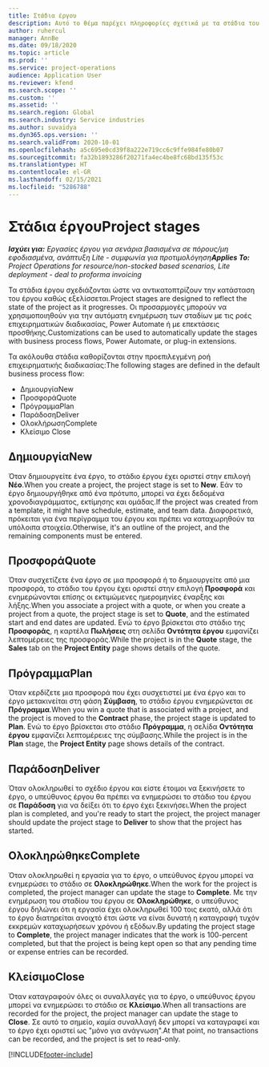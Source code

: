 ```yaml
---
title: Στάδια έργου
description: Αυτό το θέμα παρέχει πληροφορίες σχετικά με τα στάδια του έργου που είναι διαθέσιμα στο Microsoft Dynamics Project Operations (Λειτουργίες έργου).
author: ruhercul
manager: AnnBe
ms.date: 09/18/2020
ms.topic: article
ms.prod: ''
ms.service: project-operations
audience: Application User
ms.reviewer: kfend
ms.search.scope: ''
ms.custom: ''
ms.assetid: ''
ms.search.region: Global
ms.search.industry: Service industries
ms.author: suvaidya
ms.dyn365.ops.version: ''
ms.search.validFrom: 2020-10-01
ms.openlocfilehash: a5c695e0cd39f8a222e719cc6c9ffe984fe80b07
ms.sourcegitcommit: fa32b1893286f20271fa4ec4be8fc68bd135f53c
ms.translationtype: HT
ms.contentlocale: el-GR
ms.lasthandoff: 02/15/2021
ms.locfileid: "5286788"
---
```

# <a name="project-stages"></a><span data-ttu-id="66ab2-103">Στάδια έργου</span><span class="sxs-lookup"><span data-stu-id="66ab2-103">Project stages</span></span>

<span data-ttu-id="66ab2-104">_**Ισχύει για:** Εργασίες έργου για σενάρια βασισμένα σε πόρους/μη εφοδιασμένα, ανάπτυξη Lite - συμφωνία για προτιμολόγηση_</span><span class="sxs-lookup"><span data-stu-id="66ab2-104">_**Applies To:** Project Operations for resource/non-stocked based scenarios, Lite deployment - deal to proforma invoicing_</span></span>

<span data-ttu-id="66ab2-105">Τα στάδια έργου σχεδιάζονται ώστε να αντικατοπτρίζουν την κατάσταση του έργου καθώς εξελίσσεται.</span><span class="sxs-lookup"><span data-stu-id="66ab2-105">Project stages are designed to reflect the state of the project as it progresses.</span></span> <span data-ttu-id="66ab2-106">Οι προσαρμογές μπορούν να χρησιμοποιηθούν για την αυτόματη ενημέρωση των σταδίων με τις ροές επιχειρηματικών διαδικασίας, Power Automate ή με επεκτάσεις προσθήκης.</span><span class="sxs-lookup"><span data-stu-id="66ab2-106">Customizations can be used to automatically update the stages with business process flows, Power Automate, or plug-in extensions.</span></span>

<span data-ttu-id="66ab2-107">Τα ακόλουθα στάδια καθορίζονται στην προεπιλεγμένη ροή επιχειρηματικής διαδικασίας:</span><span class="sxs-lookup"><span data-stu-id="66ab2-107">The following stages are defined in the default business process flow:</span></span>

- <span data-ttu-id="66ab2-108">Δημιουργία</span><span class="sxs-lookup"><span data-stu-id="66ab2-108">New</span></span>
- <span data-ttu-id="66ab2-109">Προσφορά</span><span class="sxs-lookup"><span data-stu-id="66ab2-109">Quote</span></span>
- <span data-ttu-id="66ab2-110">Πρόγραμμα</span><span class="sxs-lookup"><span data-stu-id="66ab2-110">Plan</span></span>
- <span data-ttu-id="66ab2-111">Παράδοση</span><span class="sxs-lookup"><span data-stu-id="66ab2-111">Deliver</span></span>
- <span data-ttu-id="66ab2-112">Ολοκλήρωση</span><span class="sxs-lookup"><span data-stu-id="66ab2-112">Complete</span></span>
- <span data-ttu-id="66ab2-113">Κλείσιμο </span><span class="sxs-lookup"><span data-stu-id="66ab2-113">Close</span></span> 

## <a name="new"></a><span data-ttu-id="66ab2-114">Δημιουργία</span><span class="sxs-lookup"><span data-stu-id="66ab2-114">New</span></span>

<span data-ttu-id="66ab2-115">Όταν δημιουργείτε ένα έργο, το στάδιο έργου έχει οριστεί στην επιλογή **Νέο**.</span><span class="sxs-lookup"><span data-stu-id="66ab2-115">When you create a project, the project stage is set to **New**.</span></span> <span data-ttu-id="66ab2-116">Εάν το έργο δημιουργήθηκε από ένα πρότυπο, μπορεί να έχει δεδομένα χρονοδιαγράμματος, εκτίμησης και ομάδας.</span><span class="sxs-lookup"><span data-stu-id="66ab2-116">If the project was created from a template, it might have schedule, estimate, and team data.</span></span> <span data-ttu-id="66ab2-117">Διαφορετικά, πρόκειται για ένα περίγραμμα του έργου και πρέπει να καταχωρηθούν τα υπόλοιπα στοιχεία.</span><span class="sxs-lookup"><span data-stu-id="66ab2-117">Otherwise, it's an outline of the project, and the remaining components must be entered.</span></span>

## <a name="quote"></a><span data-ttu-id="66ab2-118">Προσφορά</span><span class="sxs-lookup"><span data-stu-id="66ab2-118">Quote</span></span>

<span data-ttu-id="66ab2-119">Όταν συσχετίζετε ένα έργο σε μια προσφορά ή το δημιουργείτε από μια προσφορά, το στάδιο του έργου έχει οριστεί στην επιλογή **Προσφορά** και ενημερώνονται επίσης οι εκτιμώμενες ημερομηνίες έναρξης και λήξης.</span><span class="sxs-lookup"><span data-stu-id="66ab2-119">When you associate a project with a quote, or when you create a project from a quote, the project stage is set to **Quote**, and the estimated start and end dates are updated.</span></span> <span data-ttu-id="66ab2-120">Ενώ το έργο βρίσκεται στο στάδιο της **Προσφοράς**, η καρτέλα **Πωλήσεις** στη σελίδα **Οντότητα έργου** εμφανίζει λεπτομέρειες της προσφοράς.</span><span class="sxs-lookup"><span data-stu-id="66ab2-120">While the project is in the **Quote** stage, the **Sales** tab on the **Project Entity** page shows details of the quote.</span></span>

## <a name="plan"></a><span data-ttu-id="66ab2-121">Πρόγραμμα</span><span class="sxs-lookup"><span data-stu-id="66ab2-121">Plan</span></span>

<span data-ttu-id="66ab2-122">Όταν κερδίζετε μια προσφορά που έχει συσχετιστεί με ένα έργο και το έργο μετακινείται στη φάση **Σύμβαση**, το στάδιο έργου ενημερώνεται σε **Πρόγραμμα**.</span><span class="sxs-lookup"><span data-stu-id="66ab2-122">When you win a quote that is associated with a project, and the project is moved to the **Contract** phase, the project stage is updated to **Plan**.</span></span> <span data-ttu-id="66ab2-123">Ενώ το έργο βρίσκεται στο στάδιο **Πρόγραμμα**, η σελίδα **Οντότητα έργου** εμφανίζει λεπτομέρειες της σύμβασης.</span><span class="sxs-lookup"><span data-stu-id="66ab2-123">While the project is in the **Plan** stage, the **Project Entity** page shows details of the contract.</span></span>

## <a name="deliver"></a><span data-ttu-id="66ab2-124">Παράδοση</span><span class="sxs-lookup"><span data-stu-id="66ab2-124">Deliver</span></span>

<span data-ttu-id="66ab2-125">Όταν ολοκληρωθεί το σχέδιο έργου και είστε έτοιμοι να ξεκινήσετε το έργο, ο υπεύθυνος έργου θα πρέπει να ενημερώσει το στάδιο του έργου σε **Παράδοση** για να δείξει ότι το έργο έχει ξεκινήσει.</span><span class="sxs-lookup"><span data-stu-id="66ab2-125">When the project plan is completed, and you're ready to start the project, the project manager should update the project stage to **Deliver** to show that the project has started.</span></span>

## <a name="complete"></a><span data-ttu-id="66ab2-126">Ολοκληρώθηκε</span><span class="sxs-lookup"><span data-stu-id="66ab2-126">Complete</span></span> 

<span data-ttu-id="66ab2-127">Όταν ολοκληρωθεί η εργασία για το έργο, ο υπεύθυνος έργου μπορεί να ενημερώσει το στάδιο σε **Ολοκληρώθηκε**.</span><span class="sxs-lookup"><span data-stu-id="66ab2-127">When the work for the project is completed, the project manager can update the stage to **Complete**.</span></span> <span data-ttu-id="66ab2-128">Με την ενημέρωση του σταδίου του έργου σε **Ολοκληρώθηκε**, ο υπεύθυνος έργου δηλώνει ότι η εργασία έχει ολοκληρωθεί 100 τοις εκατό, αλλά ότι το έργο διατηρείται ανοιχτό έτσι ώστε να είναι δυνατή η καταγραφή τυχόν εκκρεμών καταχωρήσεων χρόνου ή εξόδων.</span><span class="sxs-lookup"><span data-stu-id="66ab2-128">By updating the project stage to **Complete**, the project manager indicates that the work is 100-percent completed, but that the project is being kept open so that any pending time or expense entries can be recorded.</span></span>

## <a name="close"></a><span data-ttu-id="66ab2-129">Κλείσιμο</span><span class="sxs-lookup"><span data-stu-id="66ab2-129">Close</span></span>

<span data-ttu-id="66ab2-130">Όταν καταγραφούν όλες οι συναλλαγές για το έργο, ο υπεύθυνος έργου μπορεί να ενημερώσει το στάδιο σε **Κλείσιμο**.</span><span class="sxs-lookup"><span data-stu-id="66ab2-130">When all transactions are recorded for the project, the project manager can update the stage to **Close**.</span></span> <span data-ttu-id="66ab2-131">Σε αυτό το σημείο, καμία συναλλαγή δεν μπορεί να καταγραφεί και το έργο έχει οριστεί ως "μόνο για ανάγνωση".</span><span class="sxs-lookup"><span data-stu-id="66ab2-131">At that point, no transactions can be recorded, and the project is set to read-only.</span></span>



[!INCLUDE[footer-include](../includes/footer-banner.md)]
